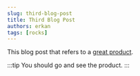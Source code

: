 ```yaml
---
slug: third-blog-post
title: Third Blog Post
authors: erkan
tags: [rocks]
---
```


This blog post that refers to a [great product](https://www.virtualmetric.com).

:::tip
You should go and see the product.
:::

<!-- truncate -->
